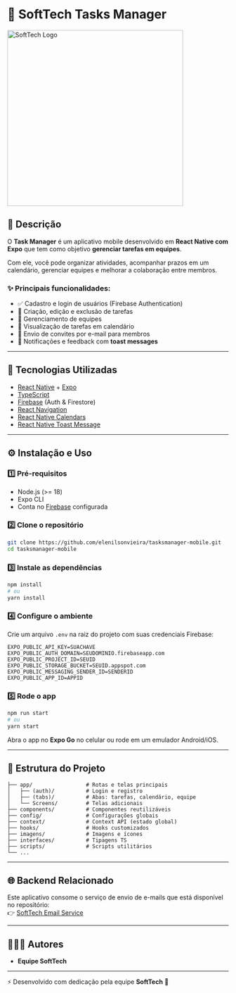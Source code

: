 # 📱 SoftTech Tasks Manager

<img src="https://res.cloudinary.com/drb0irolz/image/upload/v1756353678/Logo_Gimp_2_e5qmpc.png" alt="SoftTech Logo" width="400"/>

## 📌 Descrição  
O **Task Manager** é um aplicativo mobile desenvolvido em **React Native com Expo** que tem como objetivo **gerenciar tarefas em equipes**.

Com ele, você pode organizar atividades, acompanhar prazos em um calendário, gerenciar equipes e melhorar a colaboração entre membros.

### ✨ Principais funcionalidades:
- ✅ Cadastro e login de usuários (Firebase Authentication)  
- 📂 Criação, edição e exclusão de tarefas  
- 👥 Gerenciamento de equipes  
- 📅 Visualização de tarefas em calendário  
- 📩 Envio de convites por e-mail para membros  
- 🔔 Notificações e feedback com **toast messages**  

---

## 🚀 Tecnologias Utilizadas
- [React Native](https://reactnative.dev/) + [Expo](https://expo.dev/)  
- [TypeScript](https://www.typescriptlang.org/)  
- [Firebase](https://firebase.google.com/) (Auth & Firestore)  
- [React Navigation](https://reactnavigation.org/)  
- [React Native Calendars](https://github.com/wix/react-native-calendars)  
- [React Native Toast Message](https://github.com/calintamas/react-native-toast-message)  

---

## ⚙️ Instalação e Uso

### 1️⃣ Pré-requisitos
- Node.js (>= 18)  
- Expo CLI  
- Conta no [Firebase](https://firebase.google.com/) configurada  

### 2️⃣ Clone o repositório
```bash
git clone https://github.com/elenilsonvieira/tasksmanager-mobile.git
cd tasksmanager-mobile
```

### 3️⃣ Instale as dependências
```bash
npm install
# ou
yarn install
```

### 4️⃣ Configure o ambiente
Crie um arquivo `.env` na raiz do projeto com suas credenciais Firebase:  

```env
EXPO_PUBLIC_API_KEY=SUACHAVE
EXPO_PUBLIC_AUTH_DOMAIN=SEUDOMINIO.firebaseapp.com
EXPO_PUBLIC_PROJECT_ID=SEUID
EXPO_PUBLIC_STORAGE_BUCKET=SEUID.appspot.com
EXPO_PUBLIC_MESSAGING_SENDER_ID=SENDERID
EXPO_PUBLIC_APP_ID=APPID
```

### 5️⃣ Rode o app
```bash
npm run start
# ou
yarn start
```

Abra o app no **Expo Go** no celular ou rode em um emulador Android/iOS.  

---

## 📂 Estrutura do Projeto

```
├── app/                 # Rotas e telas principais
│   ├── (auth)/          # Login e registro
│   ├── (tabs)/          # Abas: tarefas, calendário, equipe
│   └── Screens/         # Telas adicionais
├── components/          # Componentes reutilizáveis
├── config/              # Configurações globais
├── context/             # Context API (estado global)
├── hooks/               # Hooks customizados
├── imagens/             # Imagens e ícones
├── interfaces/          # Tipagens TS
├── scripts/             # Scripts utilitários
└── ...
```
---

## 🌐 Backend Relacionado
Este aplicativo consome o serviço de envio de e-mails que está disponível no repositório:  
👉 [SoftTech Email Service](https://github.com/elenilsonvieira/tasksmanager-back)

---

## 👨‍👩‍👦 Autores  
- **Equipe SoftTech**  

---

⚡ Desenvolvido com dedicação pela equipe **SoftTech** 🚀  
